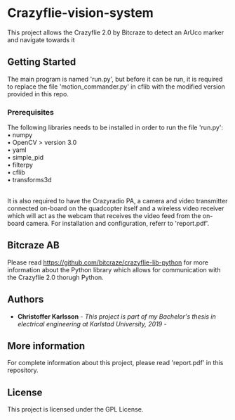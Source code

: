 # Crazyflie-vision-system

This project allows the Crazyflie 2.0 by Bitcraze to detect an ArUco marker and navigate towards it

## Getting Started

The main program is named 'run.py', but before it can be run, it is required to replace the file 'motion_commander.py' in cflib with the modified version provided in this repo.

### Prerequisites

The following libraries needs to be installed in order to run the file 'run.py': <br />
• numpy <br />
• OpenCV > version 3.0 <br />
• yaml <br />
• simple_pid <br />
• filterpy <br />
• cflib <br />
• transforms3d <br />
<br />

It is also required to have the Crazyradio PA, a camera and video transmitter connected on-board on the quadcopter itself and a wireless video receiver which will act as the webcam that receives the video feed from the on-board camera. For installation and configuration, referr to 'report.pdf'.

## Bitcraze AB

Please read https://github.com/bitcraze/crazyflie-lib-python for more information about the Python library which allows for communication with the Crazyflie 2.0 thorugh Python.

## Authors

* **Christoffer Karlsson** - *This project is part of my Bachelor's thesis in electrical engineering at Karlstad University, 2019* - 

## More information

For complete information about this project, please read 'report.pdf' in this repository.

## License

This project is licensed under the GPL License.

